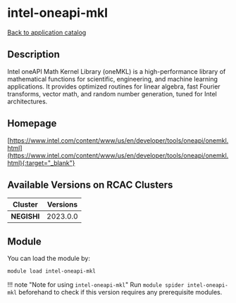 # intel-oneapi-mkl

[Back to application catalog](../app_catalog.md)

## Description

Intel oneAPI Math Kernel Library (oneMKL) is a high-performance library of mathematical functions for scientific, engineering, and machine learning applications. It provides optimized routines for linear algebra, fast Fourier transforms, vector math, and random number generation, tuned for Intel architectures.

## Homepage

[https://www.intel.com/content/www/us/en/developer/tools/oneapi/onemkl.html](https://www.intel.com/content/www/us/en/developer/tools/oneapi/onemkl.html){:target="_blank"}

## Available Versions on RCAC Clusters

|Cluster|Versions|
|---|---|
**NEGISHI**|2023.0.0

## Module

You can load the module by:

```bash
module load intel-oneapi-mkl
```

!!! note "Note for using `intel-oneapi-mkl`"
    Run `module spider intel-oneapi-mkl` beforehand to check if this version requires any prerequisite modules.
